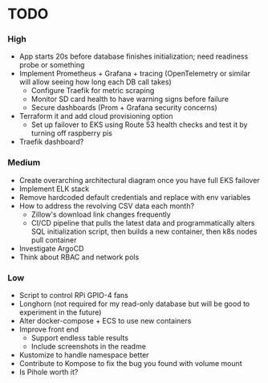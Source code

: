 # TODO

### High 
- App starts 20s before database finishes initialization; need readiness probe or something
- Implement Prometheus + Grafana + tracing (OpenTelemetry or similar will allow seeing how long each DB call takes)
    - Configure Traefik for metric scraping
    - Monitor SD card health to have warning signs before failure
    - Secure dashboards (Prom + Grafana security concerns)
- Terraform it and add cloud provisioning option
    - Set up failover to EKS using Route 53 health checks and test it by turning off raspberry pis
- Traefik dashboard? 

### Medium
- Create overarching architectural diagram once you have full EKS failover
- Implement ELK stack
- Remove hardcoded default credentials and replace with env variables
- How to address the revolving CSV data each month?
    - Zillow's download link changes frequently
    - CI/CD pipeline that pulls the latest data and programmatically alters SQL initialization script, then builds a new container, then k8s nodes pull container
- Investigate ArgoCD
- Think about RBAC and network pols

### Low
- Script to control RPi GPIO-4 fans
- Longhorn (not required for my read-only database but will be good to experiment in the future)
- Alter docker-compose + ECS to use new containers
- Improve front end 
    - Support endless table results
    - Include screenshots in the readme
- Kustomize to handle namespace better
- Contribute to Kompose to fix the bug you found with volume mount
- Is Pihole worth it?
